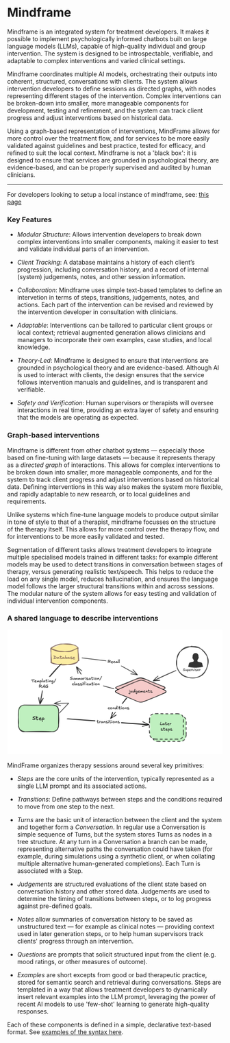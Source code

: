 # Mindframe

Mindframe is an integrated system for treatment developers. It makes it possible to implement psychologically informed chatbots built on large language models (LLMs), capable of high-quality individual and group intervention. The system is designed to be introspectable, verifiable, and adaptable to complex interventions and varied clinical settings.

Mindframe coordinates multiple AI models, orchestrating their outputs into coherent, structured, conversations with clients. The system allows intervention developers to define sessions as directed graphs, with nodes representing different stages of the intervention. Complex interventions can be broken-down into smaller, more manageable components for development, testing and refinement, and the system can track client progress and adjust interventions based on historical data.

Using a graph-based representation of interventions, MindFrame allows for more control over the treatment flow, and for services to be more easily validated against guidelines and best practice, tested for efficacy, and refined to suit the local context. Mindframe is not a 'black box': it is designed to ensure that services are grounded in psychological theory, are evidence-based, and can be properly supervised and audited by human clinicians.

---

For developers looking to setup a local instance of mindframe, see: [this page](docs/development.md)


### Key Features

- *Modular Structure*: Allows intervention developers to break down complex interventions into smaller components, making it easier to test and validate individual parts of an intervention.

- *Client Tracking*: A database maintains a history of each client’s progression, including conversation history, and a record of internal (system) judgements, notes, and other session information.

- *Collaboration*: Mindframe uses simple text-based templates to define an intervetion in terms of steps, transitions, judgements, notes, and actions. Each part of the intervention can be revised and reviewed by the intervention developer in consultation with clinicians.

- *Adaptable*: Interventions can be tailored to particular client groups or local context; retrieval augmented generation allows clinicians and managers to incorporate their own examples, case studies, and local knowledge.

- *Theory-Led*: Mindframe is designed to ensure that interventions are grounded in psychological theory and are evidence-based. Although AI is used to interact with clients, the design ensures that the service follows intervention manuals and guidelines, and is transparent and verifiable.

- *Safety and Verification*: Human supervisors or therapists will oversee interactions in real time, providing an extra layer of safety and ensuring that the models are operating as expected.


### Graph-based interventions

Mindframe is different from other chatbot systems — especially those based on fine-tuning with large datasets — because it represents therapy as a _directed graph_ of interactions. This allows for complex interventions to be broken down into smaller, more manageable components, and for the system to track client progress and adjust interventions based on historical data.  Defining interventions in this way also makes the system more flexible, and rapidly adaptable to new research, or to local guidelines and requirements.

Unlike systems which fine-tune language models to produce output similar in tone of style to that of a therapist, mindframe focusses on the structure of the therapy itself. This allows for more control over the therapy flow, and for interventions to be more easily validated and tested.

Segmentation of different tasks allows treatment developers to integrate multiple specialised models trained in different tasks: for example different models may be used to detect transitions in conversation between stages of therapy, versus generating realistic text/speech. This helps to reduce the load on any single model, reduces hallucination, and ensures the language model follows the larger structural transitions within and across sessions. The modular nature of the system allows for easy testing and validation of individual intervention components.



### A shared language to describe interventions

![](docs/steps.png)


MindFrame organizes therapy sessions around several key primitives:

- *Steps* are the core units of the intervention, typically represented as a single LLM prompt and its associated actions.

- *Transitions*: Define pathways between steps and the conditions required to move from one step to the next.

- *Turns* are the basic unit of interaction between the client and the system and together form a *Conversation*. In regular use a Conversation is simple sequence of Turns, but the system stores Turns as nodes in a tree structure. At any turn in a Conversation a branch can be made, representing alternative paths the conversation could have taken (for example, during simulations using a synthetic client, or when collating multiple alternative human-generated completions). Each Turn is associated with a Step.

- *Judgements* are structured evaluations of the client state based on conversation history and other stored data. Judgements are used to determine the timing of transitions between steps, or to log progress against pre-defined goals.

- *Notes* allow summaries of conversation history to be saved as unstructured text — for example as clinical notes — providing context used in later generation steps, or to help human supervisors track clients' progress through an intervention.

- *Questions* are prompts that solicit structured input from the client (e.g. mood ratings, or other measures of outcome).

- *Examples* are short excepts from good or bad therapeutic practice, stored for semantic search and retrieval during conversations. Steps are templated in a way that allows treatment developers to dynamically insert relevant examples into the LLM prompt, leveraging the power of recent AI models to use 'few-shot' learning to generate high-quality responses.

Each of these components is defined in a simple, declarative text-based format. See [examples of the syntax here](docs/syntax.md).
